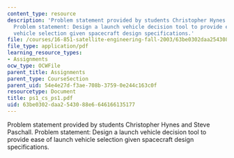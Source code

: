 ```yaml
---
content_type: resource
description: 'Problem statement provided by students Christopher Hynes and Steve Paschall.
  Problem statement: Design a launch vehicle decision tool to provide ease of launch
  vehicle selection given spacecraft design specifications.'
file: /courses/16-851-satellite-engineering-fall-2003/63be0302daa2543088e6646166135177_ps1_cs_ps1.pdf
file_type: application/pdf
learning_resource_types:
- Assignments
ocw_type: OCWFile
parent_title: Assignments
parent_type: CourseSection
parent_uid: 54e4e27d-f3ae-708b-3759-0e244c163c0f
resourcetype: Document
title: ps1_cs_ps1.pdf
uid: 63be0302-daa2-5430-88e6-646166135177
---
```

Problem statement provided by students Christopher Hynes and Steve Paschall. Problem statement: Design a launch vehicle decision tool to provide ease of launch vehicle selection given spacecraft design specifications.

